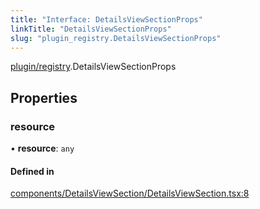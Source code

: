 ```yaml
---
title: "Interface: DetailsViewSectionProps"
linkTitle: "DetailsViewSectionProps"
slug: "plugin_registry.DetailsViewSectionProps"
---
```


[plugin/registry](../modules/plugin_registry.md).DetailsViewSectionProps

## Properties

### resource

• **resource**: `any`

#### Defined in

[components/DetailsViewSection/DetailsViewSection.tsx:8](https://github.com/headlamp-k8s/headlamp/blob/45b84205/frontend/src/components/DetailsViewSection/DetailsViewSection.tsx#L8)
